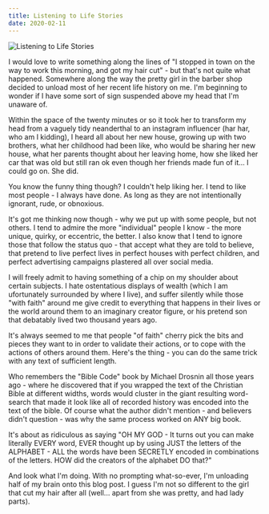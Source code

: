 ```yaml
---
title: Listening to Life Stories
date: 2020-02-11
---
```


![Listening to Life Stories](https://source.unsplash.com/2aFp6EWWs58/1600x900)

I would love to write something along the lines of "I stopped in town on the way to work this morning, and got my hair cut" - but that's not quite what happened. Somewhere along the way the pretty girl in the barber shop decided to unload most of her recent life history on me. I'm beginning to wonder if I have some sort of sign suspended above my head that I'm unaware of.

Within the space of the twenty minutes or so it took her to transform my head from a vaguely tidy neanderthal to an instagram influencer (har har, who am I kidding), I heard all about her new house, growing up with two brothers, what her childhood had been like, who would be sharing her new house, what her parents thought about her leaving home, how she liked her car that was old but still ran ok even though her friends made fun of it... I could go on. She did.

You know the funny thing though? I couldn't help liking her. I tend to like most people - I always have done. As long as they are not intentionally ignorant, rude, or obnoxious.

It's got me thinking now though - why we put up with some people, but not others. I tend to admire the more "individual" people I know - the more unique, quirky, or eccentric, the better. I also know that I tend to ignore those that follow the status quo - that accept what they are told to believe, that pretend to live perfect lives in perfect houses with perfect children, and perfect advertising campaigns plastered all over social media.

I will freely admit to having something of a chip on my shoulder about certain subjects. I hate ostentatious displays of wealth (which I am ufortunately surrounded by where I live), and suffer silently while those "with faith" around me give credit to everything that happens in their lives or the world around them to an imaginary creator figure, or his pretend son that debatably lived two thousand years ago.

It's always seemed to me that people "of faith" cherry pick the bits and pieces they want to in order to validate their actions, or to cope with the actions of others around them. Here's the thing - you can do the same trick with any text of sufficient length.

Who remembers the "Bible Code" book by Michael Drosnin all those years ago - where he discovered that if you wrapped the text of the Christian Bible at different widths, words would cluster in the giant resulting word-search that made it look like all of recorded history was encoded into the text of the bible. Of course what the author didn't mention - and believers didn't question - was why the same process worked on ANY big book.

It's about as ridiculous as saying "OH MY GOD - It turns out you can make literally EVERY word, EVER thought up by using JUST the letters of the ALPHABET - ALL the words have been SECRETLY encoded in combinations of the letters. HOW did the creators of the alphabet DO that?"

And look what I'm doing. With no prompting what-so-ever, I'm unloading half of my brain onto this blog post. I guess I'm not so different to the girl that cut my hair after all (well... apart from she was pretty, and had lady parts).
